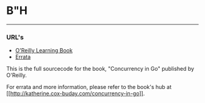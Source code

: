 # B"H

---

### URL's
- [O'Reilly Learning Book](https://learning.oreilly.com/library/view/concurrency-in-go/9781491941294/ch01.html)
- [Errata](https://www.oreilly.com/catalog/errata.csp?isbn=0636920046189)


This is the full sourcecode for the book, "Concurrency in Go" published by O'Reilly.

For errata and more information, please refer to the book's hub at [[http://katherine.cox-buday.com/concurrency-in-go]].
